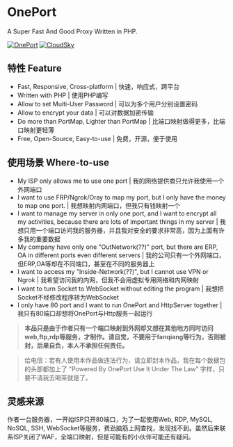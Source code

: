 # OnePort
A Super Fast And Good Proxy Written in PHP.

[![OnePort](https://github.com/ourCloudSky/OnePort/raw/master/docs/logo.png)](https://github.com/ourCloudSky/OnePort)
[![CloudSky](https://avatars0.githubusercontent.com/u/32470726?v=4&s=200)](https://github.com/ourCloudSky)

## 特性 Feature
- Fast, Responsive, Cross-platform | 快速，响应式，跨平台
- Written with PHP | 使用PHP编写
- Allow to set Muiti-User Password | 可以为多个用户分别设置密码
- Allow to encrypt your data | 可以对数据加密传输
- Do more than PortMap, Lighter than PortMap | 比端口映射做得更多，比端口映射更轻薄
- Free, Open-Source, Easy-to-use | 免费，开源，便于使用

## 使用场景 Where-to-use
- My ISP only allows me to use one port | 我的网络提供商只允许我使用一个外网端口
- I want to use FRP/Ngrok/Oray to map my port, but I only have the money to map one port. | 我想映射内网端口，但我只有钱映射一个
- I want to manage my server in only one port, and I want to encrypt all my activities, because there are lots of important things in my server | 我想只用一个端口访问我的服务器，并且我对安全的要求非常高，因为上面有许多我的重要数据
- My company have only one "OutNetwork(??)" port, but there are ERP, OA in different ports even different servers | 我的公司只有一个外网端口，但ERP,OA等却在不同端口，甚至在不同的服务器上
- I want to access my "Inside-Network(??)", but I cannot use VPN or Ngrok | 我希望访问我的内网，但我不会用虚拟专用网络和内网映射
- I want to turn Socket to WebSocket without editing the program | 我想把Socket不经修改程序转为WebSocket
- I only have 80 port and I want to run OnePort and HttpServer together | 我只有80端口却想将OnePort与Http服务一起运行
> **本品只是由于作者只有一个端口映射到外网却又想在其他地方同时访问web,ftp,rdp等服务，才制作。请自觉，不要用于fanqiang等行为，否则被封，后果自负，本人不承担任何责任。**

> 给电信：若有人使用本作品做违法行为，请立即封本作品，我在每个数据包的头部都加上了 "Powered By OnePort Use It Under The Law" 字样，只要不请我去喝茶就是了。

## 灵感来源
作者一台服务器，一开始ISP只开80端口，为了一起使用Web, RDP, MySQL, NoSQL, SSH, WebSocket等服务，费劲脑筋上网查找，发现找不到。虽然后来联系ISP关闭了WAF，全端口映射，但是可能有的小伙伴可能还有疑问。
